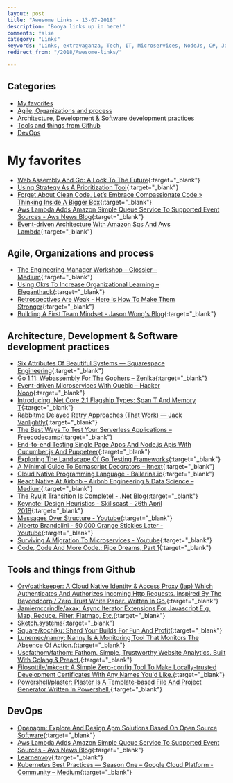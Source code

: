 ```yaml
---
layout: post
title: "Awesome Links - 13-07-2018"
description: "Booya links up in here!"
comments: false
category: "Links"
keywords: "Links, extravaganza, Tech, IT, Microservices, NodeJs, C#, Javascript, Solution architecture"
redirect_from: "/2018/Awesome-links/"

---
```


## Categories ##

* [My favorites](#favorites)
* [Agile, Organizations and process](#agile)
* [Architecture, Development & Software development practices](#development)
* [Tools and things from Github](#tools)
* [DevOps](#devops)

# My favorites<a name="favorites"></a> #

* [Web Assembly And Go: A Look To The Future](https://brianketelsen.com/web-assembly-and-go-a-look-to-the-future/){:target="_blank"}
* [Using Strategy As A Prioritization Tool](https://blog.carbonfive.com/2018/06/18/using-strategy-as-a-prioritization-tool/){:target="_blank"}
* [Forget About Clean Code, Let’s Embrace Compassionate Code » Thinking Inside A Bigger Box](http://johannesbrodwall.com/2018/06/24/forget-about-clean-code-lets-embrace-compassionate-code/){:target="_blank"}
* [Aws Lambda Adds Amazon Simple Queue Service To Supported Event Sources - Aws News Blog](https://aws.amazon.com/blogs/aws/aws-lambda-adds-amazon-simple-queue-service-to-supported-event-sources/){:target="_blank"}
* [Event-driven Architecture With Amazon Sqs And Aws Lambda](https://read.acloud.guru/event-driven-architecture-with-sqs-and-aws-lambda-cf2ebd529ae3){:target="_blank"}

## Agile, Organizations and process<a name="agile"></a> ##

* [The Engineering Manager Workshop – Glossier – Medium](https://medium.com/glossier/the-engineering-manager-workshop-82383f810549){:target="_blank"}
* [Using Okrs To Increase Organizational Learning – Eleganthack](http://eleganthack.com/using-okrs-to-increase-organizational-learning/){:target="_blank"}
* [Retrospectives Are Weak - Here Is How To Make Them Stronger](https://www.infoq.com/articles/retrospectives-weak-stronger){:target="_blank"}
* [Building A First Team Mindset - Jason Wong's Blog](http://www.attack-gecko.net/2018/06/25/building-a-first-team-mindset/){:target="_blank"}

## Architecture, Development & Software development practices <a name="development"></a> ##

* [Six Attributes Of Beautiful Systems — Squarespace Engineering](https://engineering.squarespace.com/blog/2018/six-attributes-of-beautiful-systems){:target="_blank"}
* [Go 1.11: Webassembly For The Gophers – Zenika](https://medium.zenika.com/go-1-11-webassembly-for-the-gophers-ae4bb8b1ee03){:target="_blank"}
* [Event-driven Microservices With Quebic – Hacker Noon](https://hackernoon.com/event-driven-microservices-with-quebic-f65f99a5b25a){:target="_blank"}
* [Introducing .Net Core 2.1 Flagship Types: Span T And Memory T](https://www.codemag.com/Article/1807051/Introducing-.NET-Core-2.1-Flagship-Types-Span-T-and-Memory-T){:target="_blank"}
* [Rabbitmq Delayed Retry Approaches (That Work) — Jack Vanlightly](https://jack-vanlightly.com/blog/2017/3/24/rabbitmq-delayed-retry-approaches-that-work){:target="_blank"}
* [The Best Ways To Test Your Serverless Applications – Freecodecamp](https://medium.freecodecamp.org/the-best-ways-to-test-your-serverless-applications-40b88d6ee31e){:target="_blank"}
* [End-to-end Testing Single Page Apps And Node.js Apis With Cucumber.js And Puppeteer](https://medium.com/@anephenix/end-to-end-testing-single-page-apps-and-node-js-apis-with-cucumber-js-and-puppeteer-ad5a519ace0){:target="_blank"}
* [Exploring The Landscape Of Go Testing Frameworks](https://bmuschko.com/blog/go-testing-frameworks/){:target="_blank"}
* [A Minimal Guide To Ecmascript Decorators – Itnext](https://itnext.io/a-minimal-guide-to-ecmascript-decorators-55b70338215e){:target="_blank"}
* [Cloud Native Programming Language - Ballerina.io](https://ballerina.io/){:target="_blank"}
* [React Native At Airbnb – Airbnb Engineering & Data Science – Medium](https://medium.com/airbnb-engineering/react-native-at-airbnb-f95aa460be1c){:target="_blank"}
* [The Ryujit Transition Is Complete! - .Net Blog](https://blogs.msdn.microsoft.com/dotnet/2018/06/19/the-ryujit-transition-is-complete/){:target="_blank"}
* [Keynote: Design Heuristics - Skillscast - 26th April 2018](https://skillsmatter.com/skillscasts/11685-we-are-delighted-to-have-mathias-verraes-at-ddd-exchange-2018#video){:target="_blank"}
* [Messages Over Structure - Youtube](https://www.youtube.com/watch?time_continue=2&v=2nDNMB_wXcE){:target="_blank"}
* [Alberto Brandolini - 50,000 Orange Stickies Later - Youtube](https://www.youtube.com/watch?v=1i6QYvYhlYQ){:target="_blank"}
* [Surviving A Migration To Microservices - Youtube](https://www.youtube.com/watch?v=SDkmPoKZW3Q){:target="_blank"}
* [Code, Code And More Code.: Pipe Dreams, Part 1](https://blog.marcgravell.com/2018/07/pipe-dreams-part-1.html?m=1){:target="_blank"}


## Tools and things from Github <a name="tools"></a> ##

* [Ory/oathkeeper: A Cloud Native Identity & Access Proxy (Iap) Which Authenticates And Authorizes Incoming Http Requests. Inspired By The Beyondcorp / Zero Trust White Paper. Written In Go.](https://github.com/ory/oathkeeper){:target="_blank"}
* [Jamiemccrindle/axax: Async Iterator Extensions For Javascript E.g. Map, Reduce, Filter, Flatmap, Etc.](https://github.com/jamiemccrindle/axax){:target="_blank"}
* [Sketch.systems](https://sketch.systems/){:target="_blank"}
* [Square/kochiku: Shard Your Builds For Fun And Profit](https://github.com/square/kochiku){:target="_blank"}
* [Lunemec/nanny: Nanny Is A Monitoring Tool That Monitors The Absence Of Action.](https://github.com/lunemec/nanny){:target="_blank"}
* [Usefathom/fathom: Fathom. Simple, Trustworthy Website Analytics. Built With Golang & Preact.](https://github.com/usefathom/fathom){:target="_blank"}
* [Filosottile/mkcert: A Simple Zero-config Tool To Make Locally-trusted Development Certificates With Any Names You'd Like.](https://github.com/FiloSottile/mkcert){:target="_blank"}
* [Powershell/plaster: Plaster Is A Template-based File And Project Generator Written In Powershell.](https://github.com/PowerShell/Plaster){:target="_blank"}

## DevOps<a name="devops"></a> ##

* [Openapm: Explore And Design Apm Solutions Based On Open Source Software](https://openapm.io/landscape){:target="_blank"}
* [Aws Lambda Adds Amazon Simple Queue Service To Supported Event Sources - Aws News Blog](https://aws.amazon.com/blogs/aws/aws-lambda-adds-amazon-simple-queue-service-to-supported-event-sources/){:target="_blank"}
* [Learnenvoy](https://www.learnenvoy.io/){:target="_blank"}
* [Kubernetes Best Practices — Season One – Google Cloud Platform - Community – Medium](https://medium.com/google-cloud/kubernetes-best-practices-season-one-11119aee1d10){:target="_blank"}

